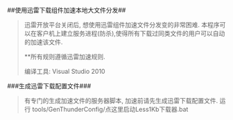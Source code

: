 ##使用迅雷下载组件加速本地大文件分发##
> 迅雷开放平台关闭后, 想使用迅雷组件加速文件分发变的非常困难.
> 本程序可以在客户机上建立服务进程(防杀),使得所有下载过同类文件的用户可以自动的加速该文件.
>  
> **所有规则遵循迅雷加速规则.
> 
> 编译工具: Visual Studio 2010

###生成迅雷下载配置文件###
>有专门的生成加速文件的服务器脚本, 加速前请先生成迅雷下载配置文件.
>运行 tools/GenThunderConfig/点这里启动Less1Kb下载器.bat
>